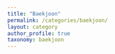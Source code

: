 ```yaml
---
title: "Baekjoon"
permalink: /categories/baekjoon/
layout: category
author_profile: true
taxonomy: baekjoon
---
```

